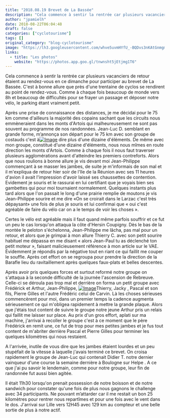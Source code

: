 ```yaml
---
title: "2018.08.19 Brevet de La Bassée"
description: "Cela commence à sentir la rentrée car plusieurs vacanciers de retour étaient au rendez-vous en ce dimanche pour participer au brevet de La Bassée. C'est à bonne allure que près d'une trentaine de cyclos se rendirent au point de rendez-vous. Comme à chaque fois beaucoup de monde vers 8h et beaucoup de difficultés pour se frayer un passage et déposer notre vélo, le parking étant vraiment petit."
author: "jpamielh"
date: 2018-08-22T06:04:48
draft: false
categories: ["cyclotourisme"]
tags: []
original_category: "blog-cyclotourisme"
image: "https://lh3.googleusercontent.com/whve5uvmHYfU_-BQDvs3nKAtGnmgmuuZDHtWybc7Y5SwON87C5zTc4p5fGk-YcHzD6Ha6OxMFPNinTVHm8yQ--xeb9wdXRws6UDuDvrfdlka5ICzRQ2W6YWiSwosm_-UuLxDcj6HJX4OhTJQXJ5eiPhtnPHSCGp5sX-LdmKCDri2yM0MArVsTu3WRiBtfT7F1QeAi5lDWCpeAH_jcMl1rI6xjRizSIvNY_5HuEKJulQtf3YVSvSs2T9adg78Gt7Z5HE-cDdajEd_uZM91neAvB5aIKs_YZ1zf19YDWIvsqs3g2IMC3jufPlNUm0ASRqx0ohxJENj4Dqdy67bUNpdtYiTpN1GIYeQABFeQ03McTypw8au6PCx3UCYXc_dfg1QTE6p1SSOBbsXALrfy8iOjiZV2AF74vamCJ-LuBApX5-XcnkTSy8Br6Y2OlO7SIO6k7ruhzdldHgI1WMKRRiQrHvsXVoP8ddtkhr55M-ekYS_pU9KoXZQEda28EEmurZSdmdio2HB0XUCQfv_g-KJvi_tFvwbXAjm1wtCN0A89xCUh-XOOFH3N4Yhr8lERLHBm7i3mR_J_HmYsUshEGU26O9DqNEtiD-vl6G7XNxB=w478-h358-no"
links:
  - title: "Les photos"
    website: "https://photos.app.goo.gl/tnwnsht5jEtjmg1T6"
---
```


Cela commence à sentir la rentrée car plusieurs vacanciers de retour étaient au rendez-vous en ce dimanche pour participer au brevet de La Bassée. C'est à bonne allure que près d'une trentaine de cyclos se rendirent au point de rendez-vous. Comme à chaque fois beaucoup de monde vers 8h et beaucoup de difficultés pour se frayer un passage et déposer notre vélo, le parking étant vraiment petit.

<!--more-->

Après une prise de connaissance des distances, je me décidai pour le 75 km comme d'ailleurs la majorité des copains sachant que les circuits nous emmèneraient dans les monts d'Artois qui malheureusement ne sont pas souvent au programme de nos randonnées. Jean-Luc D. semblant en grande forme, m’annonça son départ pour le 75 km avec son groupe de costauds c'est à[![Image](https://lh3.googleusercontent.com/Z97vr87hJHL5Odv50QxRVGGdfrnaaJaTMlbjwHyiq5G5MSD7BRrz1HpWfSEznh-J3QkQb4bhRZdkpAQDwR6mJMq3cMjdXb_DiX5io4prm438xRryIi359hJTd6hek3GDLC1ZRpo5dTtamnC3q2FrUHDaxsyW6VPSbmrWtoLtGDb1R9wV3oOlBcpWJuTZXIT0zuUM41EcAaJzjH7RfrHkqS5wq6xcnqOJcr_B3G7d8K3nhCGW_jz1BeCvWuamy3dJ8vLCLBLpsHXURecBPS6AzArV7GRZKpAs5GBHehPPibslr284LaLAzQN306qes-mxtEiWI8CRyp0PQmccvwMPPAEd3GOzqSy_XlLRtrS1tLVEgrmSfJydKW9f66BKFyG_fNIkyaKb5JzHBegy-w8k2lOdTKBRz9gPQ2vtfy6jVM-vbrZ5j7vikfEdZ76LbRHCSntSXW0mAZjsywXM8UwiEZbp0AXiVQCWHBGlfiaHp97qlam1pi-dD5BTk_PJ6pgd4e_5_zl9xev-A-VgJpJRYMXasN2DHC1bXzegCBdFbJOolnsXc3l0u4gtkVx4o3aVJZU8FmOjQ_byWgU9ew-8cBRtFhkKabJx6ekN4F7D=w1024-h768-no)](https://lh3.googleusercontent.com/Z97vr87hJHL5Odv50QxRVGGdfrnaaJaTMlbjwHyiq5G5MSD7BRrz1HpWfSEznh-J3QkQb4bhRZdkpAQDwR6mJMq3cMjdXb_DiX5io4prm438xRryIi359hJTd6hek3GDLC1ZRpo5dTtamnC3q2FrUHDaxsyW6VPSbmrWtoLtGDb1R9wV3oOlBcpWJuTZXIT0zuUM41EcAaJzjH7RfrHkqS5wq6xcnqOJcr_B3G7d8K3nhCGW_jz1BeCvWuamy3dJ8vLCLBLpsHXURecBPS6AzArV7GRZKpAs5GBHehPPibslr284LaLAzQN306qes-mxtEiWI8CRyp0PQmccvwMPPAEd3GOzqSy_XlLRtrS1tLVEgrmSfJydKW9f66BKFyG_fNIkyaKb5JzHBegy-w8k2lOdTKBRz9gPQ2vtfy6jVM-vbrZ5j7vikfEdZ76LbRHCSntSXW0mAZjsywXM8UwiEZbp0AXiVQCWHBGlfiaHp97qlam1pi-dD5BTk_PJ6pgd4e_5_zl9xev-A-VgJpJRYMXasN2DHC1bXzegCBdFbJOolnsXc3l0u4gtkVx4o3aVJZU8FmOjQ_byWgU9ew-8cBRtFhkKabJx6ekN4F7D=w1024-h768-no) dire plus d'une dizaine d'éléments. De même avec mon groupe, constitué d'une dizaine d'éléments, nous nous mîmes en route direction les monts d'Artois. Comme à chaque fois il nous faut traverser plusieurs agglomérations avant d'atteindre les premiers contreforts. Alors que nous roulions à bonne allure je vis devant moi Jean-Philippe commençant à se masser les jambes, de suite je m'informais de son mal et il m'expliqua de retour hier soir de l'Ile de la Réunion avec ses 11 heures d'avion il avait l'impression d'avoir laissé ses chaussettes de contention. Evidement je souris et le rassurai en lui certifiant que je voyais bien ses gambettes qui pour moi tournaient normalement. Quelques instants plus tard alors que l'on passait le long d'une prairie remplie de moutons je vis Jean-Philippe sourire et me dire «On se croirait dans le Larzac c'est très dépaysant» une fois de plus je souris et lui confirmai que «&nbsp;oui c'est agréable de faire du vélo car on a le temps de voir les choses&nbsp;».

Certes le vélo est agréable mais il faut quand même parfois souffrir et ce fut un peu le cas lorsqu'on attaqua la côte d'Hersin Coupigny. Dès le bas de la montée le peloton s'échelonna, Jean-Philippe me lâcha, pas mal pour un retour, et alors que je grimpai à mon allure Thierry C. avec son petit sourire habituel me dépassa en me disant «&nbsp;alors Jean-Paul tu as déclenché ton petit moteur&nbsp;», faisant malicieusement référence à mon article sur le VAE. Évidemment je répondis par la négative tout en riant ce qui faillit me couper le souffle. Après cet effort on se regroupa pour prendre la direction de la Barafle lieu du ravitaillement après quelques faux-plats et belles descentes.

Après avoir pris quelques forces et surtout reformé notre groupe on s'attaqua à la seconde difficulté de la journée l'ascension de Rebreuve. Celle-ci se déroula pas trop mal et derrière on forma un petit groupe avec Frédérick et Arthur, Jean-Philippe, [![Image](https://lh3.googleusercontent.com/D35ZWFE1ERDmnq758mjBYWDRgc85ozFbJid9bGBORxnP9iETunP5UgPDgQGpo88UPLrAg69h7uXl8t4eflhTfJLgSr1lW776iemA0F-WIUB32y1xXmqWSHwfcPzpc6bDjtpUsL6zKM-9-X9Q4tZm1a1cVR9KXT9wN9bJqoi_o7V2-g-Mujl23xK7ggsQjYC-US1l4UiST7kZIriS3dB3N6YP2YqLW6gI_yx77oBhzSAlWYln3Z6D5oiBo2o7_u8u0mbMSoq2jMRqEuM6OI4jKWda3uRgPUlWTEzSOAl7thml6vPyDQM69nlNgwCRFXAVzpoyEpEgPahNEc83myyy4AtzPknvqgX89S2aloM5lnCjK1V1qyvORC4eNfUXUORfJ6CMEHM83DT1AVn1RpjPYyRULElaurTQ7E8f4_hmDiDjLfWn8rKXx2UKCpdeQRKs_3WKXrApVwu4f-bbqeoKxzDj1J_dIB06SedB56yv5m3t0E9HNjDU7LXuvR23CJl7DJzJJBFDF601i8YQfamzk5KpIvSM0LV5KbBt6rgsSvxTe9dBfNzJF0yuJw0QgXpAIUcAzoB1_TWyd-9lnpYXyIRZZiUrNPyuDNzQa9hv=w1024-h768-no)](https://lh3.googleusercontent.com/D35ZWFE1ERDmnq758mjBYWDRgc85ozFbJid9bGBORxnP9iETunP5UgPDgQGpo88UPLrAg69h7uXl8t4eflhTfJLgSr1lW776iemA0F-WIUB32y1xXmqWSHwfcPzpc6bDjtpUsL6zKM-9-X9Q4tZm1a1cVR9KXT9wN9bJqoi_o7V2-g-Mujl23xK7ggsQjYC-US1l4UiST7kZIriS3dB3N6YP2YqLW6gI_yx77oBhzSAlWYln3Z6D5oiBo2o7_u8u0mbMSoq2jMRqEuM6OI4jKWda3uRgPUlWTEzSOAl7thml6vPyDQM69nlNgwCRFXAVzpoyEpEgPahNEc83myyy4AtzPknvqgX89S2aloM5lnCjK1V1qyvORC4eNfUXUORfJ6CMEHM83DT1AVn1RpjPYyRULElaurTQ7E8f4_hmDiDjLfWn8rKXx2UKCpdeQRKs_3WKXrApVwu4f-bbqeoKxzDj1J_dIB06SedB56yv5m3t0E9HNjDU7LXuvR23CJl7DJzJJBFDF601i8YQfamzk5KpIvSM0LV5KbBt6rgsSvxTe9dBfNzJF0yuJw0QgXpAIUcAzoB1_TWyd-9lnpYXyIRZZiUrNPyuDNzQa9hv=w1024-h768-no)Thierry, Jacky , Pascal et son fils, Pierre Gilles et l'autre Frédéric celui de Carvin. Là les choses sérieuses commencèrent pour moi, dans un premier temps la cadence augmenta sérieusement ce qui m'obligea rapidement à mettre la grande plaque. Alors que j'étais tout content de suivre le groupe notre jeune Arthur pris un relais qui faillit me laisser sur place. Au prix d'un gros effort, aplati sur ma machine, j'arrivai à recoller le groupe c'est à ce moment que le père Frédérick en remit une, ce fut de trop pour mes petites jambes et je fus tout content de m'abriter derrière Pascal et Pierre Gilles pour terminer les quelques kilomètres qui nous restaient.

A l'arrivée, inutile de vous dire que les jambes étaient lourdes et un peu stupéfait de la vitesse à laquelle j'avais terminé ce brevet. On croisa rapidement le groupe de Jean-Luc qui contenait Didier T. notre dernier vainqueur d'une course la semaine dernière à Boulogne sur Helpe . A ce que j'ai pu savoir le lendemain, comme pour notre groupe, leur fin de randonnée fut aussi bien agitée.

Il était 11h30 lorsqu'on prenait possession de notre boisson et de notre sandwich pour constater qu'une fois de plus nous gagnons le challenge avec 34 participants. Ne pouvant m’attarder car il me restait un bon 25 kilomètres pour rentrer nous repartîmes et pour une fois avec le vent dans le dos. J'arrivai sur Lille vers 12H45 avec 129 km au compteur et une belle sortie de plus à notre actif.